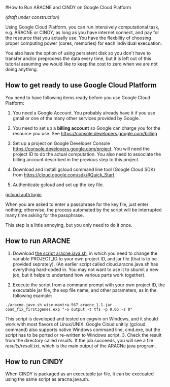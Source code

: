 #How to Run ARACNE and CINDY on Google Cloud Platform

*(draft under construction)*

Using Google Cloud Platform, you can run intensively computational task, e.g. ARACNE or CINDY, as long as you have internet connect, and pay for the resource that you actually use. You have the flexbility of choosing proper computing power (cores, memories) for each individual execuation.

You also have the option of using persistent disk so you don't have to transfer and/or preprocess the data every time, but it is left out of this tutorial assuming we would like to keep the cost to zero when we are not doing anything.

## How to get ready to use Google Cloud Platform

You need to have following items ready before you use Google Cloud Platform:

  1. You need a Google Account. You probably already have it if you use gmail or one of the many other services provided by Google.
  
  2. You need to set up a **billing account** so Google can charge you for the resource you use. See https://console.developers.google.com/billing
  
  3. Set up a project on Google Developer Console https://console.developers.google.com/project. You will need the project ID to do the actual computation. You also need to associate the billing account described in the previous step to this project.

  4. Download and install gcloud command line tool (Google Cloud SDK) from https://cloud.google.com/sdk/#Quick_Start.

  5. Authenticate gcloud and set up the key file.

  <a href="https://cloud.google.com/sdk/gcloud/reference/auth/login">gcloud auth login</a>

When you are asked to enter a passphrase for the key file, just enter nothing; otherwise, the process automated by the script will be interrupted many time asking for the passphrase. 

This step is a little annoying, but you only need to do it once.

## How to run ARACNE

  1. Download <a href="https://raw.githubusercontent.com/geworkbench-group/on-demand.cluster/master/aracne.jave.sh">the script aracne.java.sh</a>, in which you need to change the variable PROJECT_ID to your own project ID, and jar file (that is to be provided seprately). (An earlier script called cloud.aracne.java.sh has everything hard-coded in. You may not want to use it to sbumit a new job, but it helps to undertand how various parts work together).

  2. Execute the script from a command prompt with your own project ID, the executable jar file, the exp file name, and other parameters, as in the following example:

    ./aracne.jave.sh wise-mantra-567 aracne_1.1.jar coad_fix_first3genes.exp "-o output -t tfs -p 0.05 -s 0"
 
  This script is developed and tested on cygwin on Windows, and it should work with most flavors of Linux/UNIX. Google Cloud unitily (gcloud command) also supports native Windows command line, cmd.exe, but the script has to be ported or re-written to Windows script.
  3. Check the result from the directory called *results*. If the job succeeds, you will see a file *results/result.txt*, which is the main output of the ARACNe java program.
  

## How to run CINDY

When CINDY is packaged as an executable jar file, it can be execuated using the same script as aracna.java.sh.
